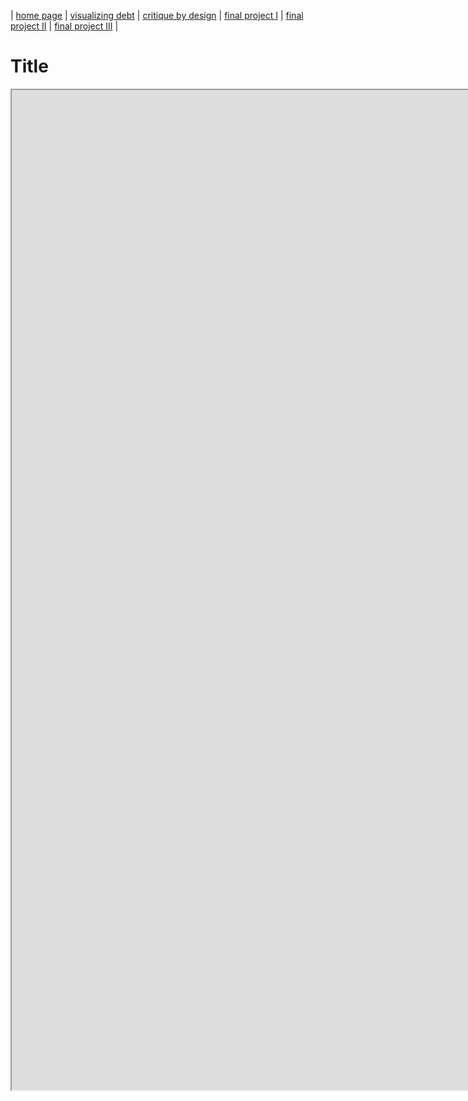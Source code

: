 | [home page](https://cmustudent.github.io/tswd-portfolio-templates/) | [visualizing debt](visualizing-government-debt) | [critique by design](critique-by-design) | [final project I](final-project-part-one) | [final project II](final-project-part-two) | [final project III](final-project-part-three) |

# Title
<iframe width="1800" height="1600" src="https://cdn.howmuch.net/articles/money-take-home-after-taxes-6008.jpg"></iframe>

